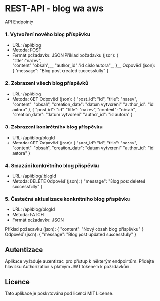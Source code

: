 # REST-API - blog wa aws

API Endpointy

### 1. Vytvoření nového blog příspěvku
- URL: /api/blog
- Metoda: POST
- Formát požadavku: JSON
Příklad požadavku (json):
{<br />
    "title":"nazev",<br />
    "content":"obsah",__
    "author_id":"id cislo autora"__
}__
Odpověď (json):
{
    "message": "Blog post created successfully"
}

### 2. Zobrazení všech blog příspěvků
- URL: /api/blog
- Metoda: GET
Odpověď (json):
{
    "post_id": "id",
    "title": "nazev",
    "content": "obsah",
    "creation_date": "datum vytvoreni"
    "author_id": "id autora"
},
{
    "post_id": "id",
    "title": "nazev",
    "content": "obsah",
    "creation_date": "datum vytvoreni"
    "author_id": "id autora"
}
  
### 3. Zobrazení konkrétního blog příspěvku
- URL: /api/blog/blogId
- Metoda: GET
Odpověď (json):
{
    "post_id": "id",
    "title": "nazev",
    "content": "obsah",
    "creation_date": "datum vytvoreni"
    "author_id": "id autora"
}

### 4. Smazání konkrétního blog příspěvku
- URL: /api/blog/:blogId
- Metoda: DELETE
Odpověď (json): 
{
    "message": "Blog post deleted successfully"
}

### 5. Částečná aktualizace konkrétního blog příspěvku
- URL: /api/blog/blogId
- Metoda: PATCH
- Formát požadavku: JSON

Příklad požadavku (json):
{
  "content": "Nový obsah blog příspěvku"
}
Odpověď (json):
{
    "message": "Blog post updated successfully"
}

## Autentizace
Aplikace vyžaduje autentizaci pro přístup k některým endpointům. Přidejte hlavičku Authorization s platným JWT tokenem k požadavkům.

## Licence
Tato aplikace je poskytována pod licencí MIT License.
